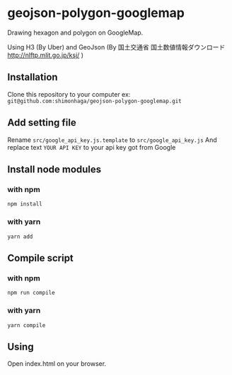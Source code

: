 # geojson-polygon-googlemap

Drawing hexagon and polygon on GoogleMap.

Using H3 (By Uber) and GeoJson (By 国土交通省 国土数値情報ダウンロード http://nlftp.mlit.go.jp/ksj/ )

## Installation
Clone this repository to your computer
ex: `git@github.com:shimonhaga/geojson-polygon-googlemap.git`

## Add setting file
Rename `src/google_api_key.js.template` to `src/google_api_key.js`
And replace text `YOUR API KEY` to your api key got from Google

## Install node modules
### with npm
`npm install`

### with yarn
`yarn add`

## Compile script
### with npm
`npm run compile`

### with yarn
`yarn compile`

## Using
Open index.html on your browser.
